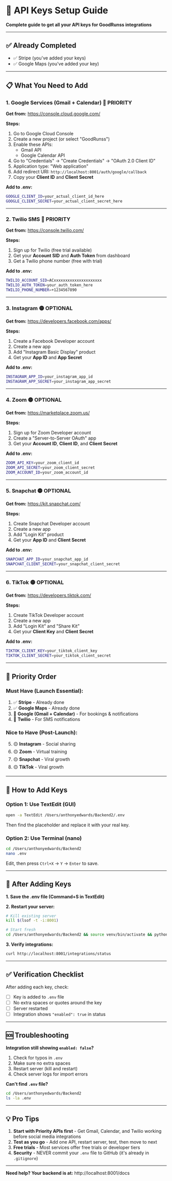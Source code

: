 # 🔑 **API Keys Setup Guide**

**Complete guide to get all your API keys for GoodRunss integrations**

---

## ✅ **Already Completed**
- ✅ Stripe (you've added your keys)
- ✅ Google Maps (you've added your key)

---

## 📋 **What You Need to Add**

### **1. Google Services (Gmail + Calendar)** 🔴 PRIORITY

**Get from:** https://console.cloud.google.com/

**Steps:**
1. Go to Google Cloud Console
2. Create a new project (or select "GoodRunss")
3. Enable these APIs:
   - Gmail API
   - Google Calendar API
4. Go to "Credentials" → "Create Credentials" → "OAuth 2.0 Client ID"
5. Application type: "Web application"
6. Add redirect URI: `http://localhost:8001/auth/google/callback`
7. Copy your **Client ID** and **Client Secret**

**Add to .env:**
```bash
GOOGLE_CLIENT_ID=your_actual_client_id_here
GOOGLE_CLIENT_SECRET=your_actual_client_secret_here
```

---

### **2. Twilio SMS** 🔴 PRIORITY

**Get from:** https://console.twilio.com/

**Steps:**
1. Sign up for Twilio (free trial available)
2. Get your **Account SID** and **Auth Token** from dashboard
3. Get a Twilio phone number (free with trial)

**Add to .env:**
```bash
TWILIO_ACCOUNT_SID=ACxxxxxxxxxxxxxxxxxxxxx
TWILIO_AUTH_TOKEN=your_auth_token_here
TWILIO_PHONE_NUMBER=+1234567890
```

---

### **3. Instagram** 🟡 OPTIONAL

**Get from:** https://developers.facebook.com/apps/

**Steps:**
1. Create a Facebook Developer account
2. Create a new app
3. Add "Instagram Basic Display" product
4. Get your **App ID** and **App Secret**

**Add to .env:**
```bash
INSTAGRAM_APP_ID=your_instagram_app_id
INSTAGRAM_APP_SECRET=your_instagram_app_secret
```

---

### **4. Zoom** 🟡 OPTIONAL

**Get from:** https://marketplace.zoom.us/

**Steps:**
1. Sign up for Zoom Developer account
2. Create a "Server-to-Server OAuth" app
3. Get your **Account ID**, **Client ID**, and **Client Secret**

**Add to .env:**
```bash
ZOOM_API_KEY=your_zoom_client_id
ZOOM_API_SECRET=your_zoom_client_secret
ZOOM_ACCOUNT_ID=your_zoom_account_id
```

---

### **5. Snapchat** 🟡 OPTIONAL

**Get from:** https://kit.snapchat.com/

**Steps:**
1. Create Snapchat Developer account
2. Create a new app
3. Add "Login Kit" product
4. Get your **App ID** and **Client Secret**

**Add to .env:**
```bash
SNAPCHAT_APP_ID=your_snapchat_app_id
SNAPCHAT_CLIENT_SECRET=your_snapchat_client_secret
```

---

### **6. TikTok** 🟡 OPTIONAL

**Get from:** https://developers.tiktok.com/

**Steps:**
1. Create TikTok Developer account
2. Create a new app
3. Add "Login Kit" and "Share Kit"
4. Get your **Client Key** and **Client Secret**

**Add to .env:**
```bash
TIKTOK_CLIENT_KEY=your_tiktok_client_key
TIKTOK_CLIENT_SECRET=your_tiktok_client_secret
```

---

## 🎯 **Priority Order**

### **Must Have (Launch Essential):**
1. ✅ **Stripe** - Already done
2. ✅ **Google Maps** - Already done
3. 🔴 **Google (Gmail + Calendar)** - For bookings & notifications
4. 🔴 **Twilio** - For SMS notifications

### **Nice to Have (Post-Launch):**
5. 🟡 **Instagram** - Social sharing
6. 🟡 **Zoom** - Virtual training
7. 🟡 **Snapchat** - Viral growth
8. 🟡 **TikTok** - Viral growth

---

## 📝 **How to Add Keys**

### **Option 1: Use TextEdit (GUI)**
```bash
open -a TextEdit /Users/anthonyedwards/Backend2/.env
```
Then find the placeholder and replace it with your real key.

### **Option 2: Use Terminal (nano)**
```bash
cd /Users/anthonyedwards/Backend2
nano .env
```
Edit, then press `Ctrl+X` → `Y` → `Enter` to save.

---

## 🔄 **After Adding Keys**

**1. Save the .env file (Command+S in TextEdit)**

**2. Restart your server:**
```bash
# Kill existing server
kill $(lsof -t -i:8001)

# Start fresh
cd /Users/anthonyedwards/Backend2 && source venv/bin/activate && python main.py
```

**3. Verify integrations:**
```bash
curl http://localhost:8001/integrations/status
```

---

## ✅ **Verification Checklist**

After adding each key, check:
- [ ] Key is added to `.env` file
- [ ] No extra spaces or quotes around the key
- [ ] Server restarted
- [ ] Integration shows `"enabled": true` in status

---

## 🆘 **Troubleshooting**

**Integration still showing `enabled: false`?**
1. Check for typos in `.env`
2. Make sure no extra spaces
3. Restart server (kill and restart)
4. Check server logs for import errors

**Can't find `.env` file?**
```bash
cd /Users/anthonyedwards/Backend2
ls -la .env
```

---

## 💡 **Pro Tips**

1. **Start with Priority APIs first** - Get Gmail, Calendar, and Twilio working before social media integrations
2. **Test as you go** - Add one API, restart server, test, then move to next
3. **Free trials** - Most services offer free trials or developer tiers
4. **Security** - NEVER commit your `.env` file to GitHub (it's already in `.gitignore`)

---

**Need help? Your backend is at:** http://localhost:8001/docs



